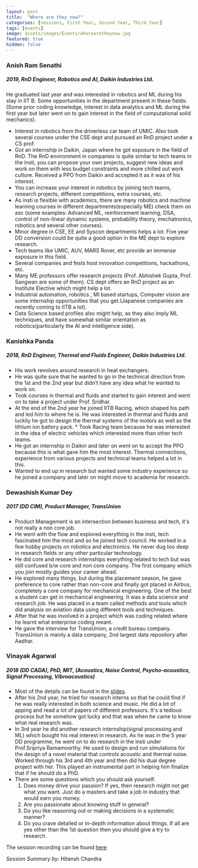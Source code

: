 ```yaml
---
layout: post
title:  "Where are they now?"
categories: [sessions, First Year, Second Year, Third Year]
tags: [events]
image: assets/images/Events/wherearetheynow.jpg
featured: true
hidden: false
---
```


### Anish Ram Senathi
##### 2019, RnD Engineer, Robotics and AI, Daikin Industries Ltd.
He graduated last year and was interested in robotics and ML during his stay in IIT B.
Some opportunities in the department present in these fields:
(Some prior coding knowledge, interest in data analytics and ML during the first year but later went on to gain interest in the field of computational solid mechanics).
* Interest in robotics from the driverless car team of UMIC. Also took several courses under the CSE dept and pursued an RnD project under a CS prof.
* Got an internship in Daikin, Japan where he got exposure in the field of RnD. The RnD environment in companies is quite similar to tech teams in the insti, you can propose your own projects, suggest new ideas and work on them with less budget constraints and more chilled out work culture. Received a PPO from Daikin and accepted it as it was of his interest.
* You can increase your interest in robotics by joining tech teams, research projects, different competitions, extra courses, etc.
* As insti is flexible with academics, there are many robotics and machine learning courses in different departments(especially ME) check them on asc (some examples: Advanced ML, reinforcement learning, DSA, control of non-linear dynamic systems, probability theory, mechatronics, robotics and several other courses).
* Minor degree in CSE, EE and Syscon departments helps a lot. Five year DD conversion could be quite a good option in the ME dept to explore research.
* Tech teams like UMIC, AUV, MARS Rover, etc provide an immense exposure in this field.
* Several companies and fests host innovation competitions, hackathons, etc.
* Many ME professors offer research projects (Prof. Abhishek Gupta, Prof. Sangwan are some of them). CS dept offers an RnD project as an Institute Elective which might help a lot.
* Industrial automation, robotics , Ml based startups, Computer vision are some internship opportunities that you get.(Japanese companies are recently coming to IITB a lot).
* Data Science based profiles also might help, as they also imply ML techniques, and have somewhat similar orientation as robotics(particularly the AI and intelligence side).

### Kanishka Panda
##### 2018, RnD Engineer, Thermal and Fluids Engineer, Daikin Industries Ltd.
* His work revolves around research in heat exchangers.
* He was quite sure that he wanted to go in the technical direction from the 1st and the 2nd year but didn’t have any idea what he wanted to work on. 
* Took courses in thermal and fluids and started to gain interest and went on to take a project under Prof. Sridhar.
* At the end of the 2nd year he joined IITB Racing, which shaped his path and led him to where he is. He was interested in thermal and fluids and luckily he got to design the thermal systems of the motors as well as the lithium ion battery pack. * Took Racing team because he was interested in the idea of electric vehicles which interested more than other tech teams.
* He got an internship in Daikin and later on went on to accept the PPO because this is what gave him the most interest. Thermal connections, experience from various projects and technical teams helped a lot in this.
* Wanted to end up in research but wanted some industry experience so he joined a company and later on might move to academia for research.

### Dewashish Kumar Dey
##### 2017 (DD CIM), Product Manager, TransUnion
* Product Management is an intersection between business and tech, it's not really a non core job.
* He went with the flow and explored everything in the insti, tech fascinated him the most and so he joined tech council. He worked in a few hobby projects on robotics and electronics. He never dug too deep in research fields or any other particular technology.
* He did core and research internships everything related to tech but was still confused b/w core and non core company. The first company which you join mostly guides your career ahead.
* He explored many things, but during the placement season, he gave preference to core rather than non-core and finally got placed in Airbus, completely a core company for mechanical engineering. One of the best a student can get in mechanical engineering. It was a data science and research job. He was placed in a team called methods and tools which did analysis on aviation data using different tools and techniques.
* After that he was involved in a project which was coding related where he learnt what enterprise coding meant.
* He gave the interview for TransUnion, a credit bureau company. TransUnion is mainly a data company, 2nd largest data repository after Aadhar. 

### Vinayak Agarwal
##### 2018 (DD CADA), PhD, MIT, (Acoustics, Noise Control, Psycho-acoustics, Signal Processing, Vibroacoustics)
* Most of the details can be found in the [slides](https://www.dropbox.com/s/wwagxc0xp1cpwgd/Vinayak_presentation_July15.pptx?dl=0).
* After his 2nd year, he tried for research interns so that he could find if he was really interested in both science and music. He did a lot of apping and read a lot of papers of different professors. It's a tedious process but he somehow got lucky and that was when he came to know what real research was. 
* In 3rd year he did another research internship(signal processing and ML) which bought his real interest in research. As he was in the 5 year DD programme, he went on to do research in the insti under Prof.Sripriya Ramamoorthy. He used to design and run simulations for the design of a novel material that controls acoustic and thermal noise. Worked through his 3rd and 4th year and then did his dual degree project with her. This played an instrumental part in helping him finalize that if he should do a PhD.   
* There are some questions which you should ask yourself.  
     1.  Does money drive your passion? If yes, then research might not get what you want. Just do a masters and take a job in industry that would earn you money.
     2. Are you passionate about knowing stuff in general?
     3. Do you like reasoning out or making decisions in a systematic manner? 
     4. Do you crave detailed or in-depth information about things.  If all are yes other than the 1st question then you should give a try to research.

The session recording can be found [here](https://drive.google.com/file/d/1cwVt7_5Kwsxj76GnWNlUmr_sCmiNEdyw/view?usp=sharing)

*Session Summary by:* Hitansh Chandra
